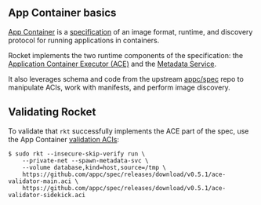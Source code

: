 ## App Container basics

[App Container][appc-repo] is a [specification][appc-spec] of an image format, runtime, and discovery protocol for running applications in containers.

Rocket implements the two runtime components of the specification: the [Application Container Executor (ACE)][appc-ace] and the [Metadata Service][appc-meta].

It also leverages schema and code from the upstream [appc/spec][appc-spec] repo to manipulate ACIs, work with manifests, and perform image discovery.

## Validating Rocket

To validate that `rkt` successfully implements the ACE part of the spec, use the App Container [validation ACIs][appc-readme]:

```
$ sudo rkt --insecure-skip-verify run \
	--private-net --spawn-metadata-svc \
	--volume database,kind=host,source=/tmp \
	https://github.com/appc/spec/releases/download/v0.5.1/ace-validator-main.aci \
	https://github.com/appc/spec/releases/download/v0.5.1/ace-validator-sidekick.aci
```

[appc-repo]: https://github.com/appc/spec/
[appc-spec]: https://github.com/appc/spec/blob/master/SPEC.md
[appc-readme]: https://github.com/appc/spec/blob/master/README.md
[appc-ace]: https://github.com/appc/spec/blob/master/SPEC.md#app-container-executor
[appc-meta]: https://github.com/appc/spec/blob/master/SPEC.md#app-container-metadata-service
